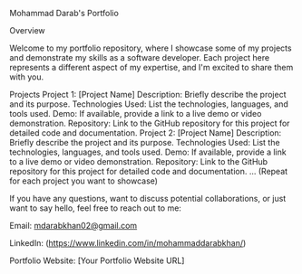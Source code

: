 Mohammad Darab's Portfolio

Overview

Welcome to my portfolio repository, where I showcase some of my projects and demonstrate my skills as a software developer. Each project here represents a different aspect of my expertise, and I'm excited to share them with you.

Projects
Project 1: [Project Name]
Description: Briefly describe the project and its purpose.
Technologies Used: List the technologies, languages, and tools used.
Demo: If available, provide a link to a live demo or video demonstration.
Repository: Link to the GitHub repository for this project for detailed code and documentation.
Project 2: [Project Name]
Description: Briefly describe the project and its purpose.
Technologies Used: List the technologies, languages, and tools used.
Demo: If available, provide a link to a live demo or video demonstration.
Repository: Link to the GitHub repository for this project for detailed code and documentation.
...
(Repeat for each project you want to showcase)

If you have any questions, want to discuss potential collaborations, or just want to say hello, feel free to reach out to me:

Email: mdarabkhan02@gmail.com

LinkedIn: (https://www.linkedin.com/in/mohammaddarabkhan/)

Portfolio Website: [Your Portfolio Website URL]



